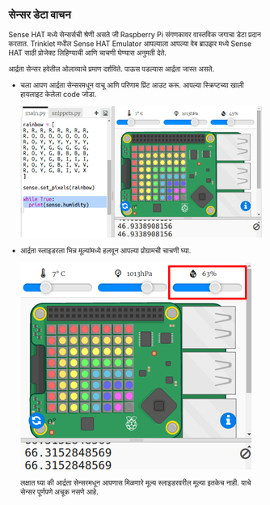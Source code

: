 ## सेन्सर डेटा वाचन

Sense HAT मध्ये सेन्सर्सची श्रेणी असते जी Raspberry Pi संगणकावर वास्तविक जगाचा डेटा प्रदान करतात. Trinklet मधील Sense HAT Emulator आपल्याला आपल्या वेब ब्राउझर मध्ये Sense HAT साठी प्रोजेक्ट लिहिण्याची आणि चाचणी घेण्यास अनुमती देते.

आर्द्रता सेन्सर हवेतील ओलाव्याचे प्रमाण दर्शविते. पाऊस पडल्यास आर्द्रता जास्त असते.

+ चला आपण आर्द्रता सेन्सरमधून वाचू आणि परिणाम प्रिंट आउट करू. आपल्या स्क्रिप्टच्या खाली हायलाइट केलेला code जोडा.
    
    ![स्क्रीनशॉट](images/rainbow-humid.png)

+ आर्द्रता स्लाइडरला भिन्न मूल्यांमध्ये हलवून आपल्या प्रोग्रामची चाचणी घ्या.
    
    ![स्क्रीनशॉट](images/rainbow-slider.png)
    
    लक्षात घ्या की आर्द्रता सेन्सरमधून आपणास मिळणारे मूल्य स्लाइडरवरील मूल्या इतकेच नाही. याचे सेन्सर पूर्णपणे अचूक नसणे आहे.